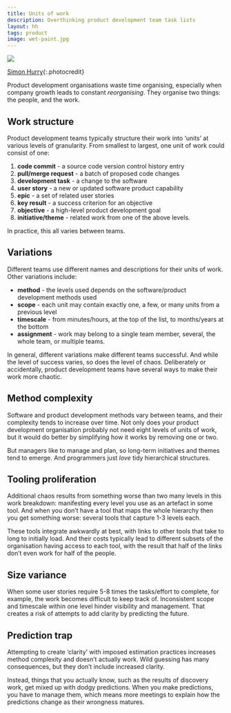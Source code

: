 ```yaml
---
title: Units of work
description: Overthinking product development team task lists
layout: hh
tags: product
image: wet-paint.jpg
---
```


![](nesting-dolls.jpg)

[Simon Hurry](https://unsplash.com/photos/QtiZpH_N2sA){:.photocredit}

Product development organisations waste time organising,
especially when company growth leads to constant _reorganising_.
They organise two things: the people, and the work.

## Work structure

Product development teams typically structure their work into ‘units’ at various levels of granularity.
From smallest to largest, one unit of work could consist of one:

1. **code commit** - a source code version control history entry
2. **pull/merge request** - a batch of proposed code changes
3. **development task** - a change to the software
4. **user story** - a new or updated software product capability
5. **epic** - a set of related user stories
6. **key result** - a success criterion for an objective
7. **objective** - a high-level product development goal
8. **initiative/theme** - related work from one of the above levels.

In practice, this all varies between teams.

## Variations

Different teams use different names and descriptions for their units of work.
Other variations include:

* **method** - the levels used depends on the software/product development methods used
* **scope** - each unit may contain exactly one, a few, or many units from a previous level
* **timescale** - from minutes/hours, at the top of the list, to months/years at the bottom
* **assignment** - work may belong to a single team member, several, the whole team, or multiple teams.

In general, different variations make different teams successful.
And while the level of success varies, so does the level of chaos.
Deliberately or accidentally, product development teams have several ways to make their work more chaotic.

## Method complexity

Software and product development methods vary between teams, and their complexity tends to increase over time.
Not only does your product development organisation probably not need eight levels of units of work,
but it would do better by simplifying how it works by removing one or two.

But managers like to manage and plan, so long-term initiatives and themes tend to emerge.
And programmers just _love_ tidy hierarchical structures.

## Tooling proliferation

Additional chaos results from something worse than two many levels in this work breakdown:
manifesting every level you use as an artefact in some tool.
And when you don’t have a tool that maps the whole hierarchy then you get something worse:
several tools that capture 1-3 levels each.

These tools integrate awkwardly at best, with links to other tools that take to long to initially load.
And their costs typically lead to different subsets of the organisation having access to each tool, with the result that half of the links don’t even work for half of the people.

## Size variance

When some user stories require 5-8 times the tasks/effort to complete, for example, the work becomes difficult to keep track of.
Inconsistent scope and timescale within one level hinder visibility and management.
That creates a risk of attempts to add clarity by predicting the future.

## Prediction trap

Attempting to create ‘clarity’ with imposed estimation practices increases method complexity and doesn’t actually work.
Wild guessing has many consequences, but they don’t include increased clarity.

Instead, things that you actually know, such as the results of discovery work, get mixed up with dodgy predictions.
When you make predictions, you have to manage them, which means more meetings to explain how the predictions change as their wrongness matures.
